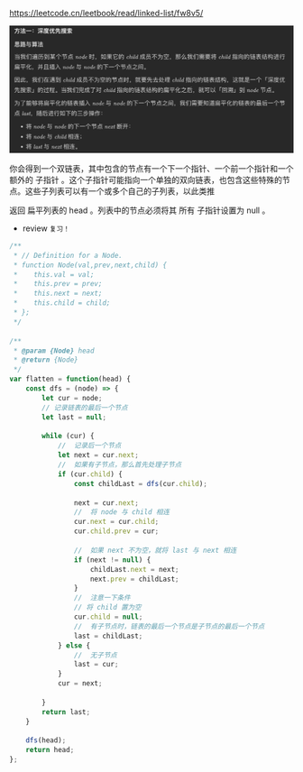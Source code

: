 https://leetcode.cn/leetbook/read/linked-list/fw8v5/

![Alt text](../../images/image.png)

你会得到一个双链表，其中包含的节点有一个下一个指针、一个前一个指针和一个额外的 子指针 。这个子指针可能指向一个单独的双向链表，也包含这些特殊的节点。这些子列表可以有一个或多个自己的子列表，以此类推

返回 扁平列表的 head 。列表中的节点必须将其 所有 子指针设置为 null 。
- review
`复习！`

```js
/**
 * // Definition for a Node.
 * function Node(val,prev,next,child) {
 *    this.val = val;
 *    this.prev = prev;
 *    this.next = next;
 *    this.child = child;
 * };
 */

/**
 * @param {Node} head
 * @return {Node}
 */
var flatten = function(head) {
    const dfs = (node) => {
        let cur = node;
        // 记录链表的最后一个节点
        let last = null;

        while (cur) {
            //  记录后一个节点
            let next = cur.next;
            //  如果有子节点，那么首先处理子节点
            if (cur.child) {
                const childLast = dfs(cur.child);

                next = cur.next;
                //  将 node 与 child 相连
                cur.next = cur.child;
                cur.child.prev = cur;

                //  如果 next 不为空，就将 last 与 next 相连
                if (next != null) {
                    childLast.next = next;
                    next.prev = childLast;
                }
                //  注意一下条件
                // 将 child 置为空
                cur.child = null;
                //  有子节点时，链表的最后一个节点是子节点的最后一个节点
                last = childLast;
            } else {
                //  无子节点
                last = cur;
            }
            cur = next;

        }
        return last;
    }

    dfs(head);
    return head;
};


  ```
